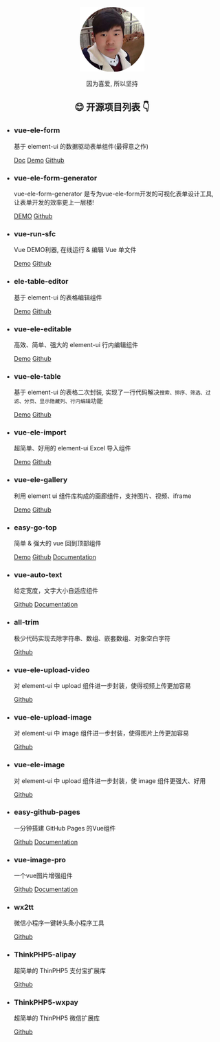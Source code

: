 <main>
  <section>
    <div align="center">
      <img  src="./static/avatar.png" alt="张超杰" />
      <p>因为喜爱, 所以坚持</p>
    </div>
  </section>

  <section>
    <h2 align="center">😊 开源项目列表 👇</h2>
    <ul>
      <li>
        <h3>vue-ele-form</h3>
        <p>
          基于 element-ui 的数据驱动表单组件(最得意之作)
        </p>
        <p>
          <a href="https://www.yuque.com/chaojie-vjiel/vbwzgu">Doc</a>
          <a href="https://codepen.io/dream2023/pen/KjGKYW">Demo</a>
          <a href="https://github.com/dream2023/vue-ele-form">Github</a>
        </p>
      </li>
      <li>
        <h3>vue-ele-form-generator</h3>
        <p>
          vue-ele-form-generator 是专为vue-ele-form开发的可视化表单设计工具, 让表单开发的效率更上一层楼!
        </p>
        <p>
          <a href="https://dream2023.gitee.io/form">DEMO</a>
          <a href="https://github.com/dream2023/vue-ele-form-generator">Github</a>
        </p>
      </li>
      <li>
        <h3>vue-run-sfc</h3>
        <p>
          Vue DEMO利器, 在线运行 & 编辑 Vue 单文件
        </p>
        <p>
          <a href="https://vue-run-sfc.netlify.com/">Demo</a>
          <a href="https://github.com/dream2023/vue-run-sfc">Github</a>
        </p>
      </li>
      <li>
        <h3>ele-table-editor</h3>
        <p>
          基于 element-ui 的表格编辑组件
        </p>
        <p>
          <a href="https://ele-table-editor.netlify.com/">Demo</a>
          <a href="https://github.com/dream2023/ele-table-editor">Github</a>
        </p>
      </li>
      <li>
        <h3>vue-ele-editable</h3>
        <p>
          高效、简单、强大的 element-ui 行内编辑组件
        </p>
        <p>
          <a href="https://codepen.io/dream2023/pen/dBNNbP">Demo</a>
          <a href="https://github.com/dream2023/vue-ele-editable">Github</a>
        </p>
      </li>
      <li>
        <h3>vue-ele-table</h3>
        <p>
          基于 element-ui 的表格二次封装, 实现了一行代码解决<code>搜索、排序、筛选、过滤、分页、显示隐藏列、行内编辑</code>功能
        </p>
        <p>
          <a href="https://codepen.io/dream2023/pen/agwMpY">Demo</a>
          <a href="https://github.com/dream2023/vue-ele-table">Github</a>
        </p>
      </li>
      <li>
        <h3>vue-ele-import</h3>
        <p>
          超简单、好用的 element-ui Excel 导入组件
        </p>
        <p>
          <a href="https://codepen.io/dream2023/pen/NVBKRy">Demo</a>
          <a href="https://github.com/dream2023/vue-ele-import">Github</a>
        </p>
      </li>
      <li>
        <h3>vue-ele-gallery</h3>
        <p>
          利用 element ui 组件库构成的画廊组件，支持图片、视频、iframe
        </p>
        <p>
          <a href="https://codepen.io/dream2023/pen/vwZrgG/">Demo</a>
          <a href="https://github.com/dream2023/vue-ele-gallery">Github</a>
        </p>
      </li>
      <li>
        <h3>easy-go-top</h3>
        <p>
          简单 & 强大的 vue 回到顶部组件
        </p>
        <p>
          <a href="https://codepen.io/dream2023/pen/oRLqoj">Demo</a>
          <a href="https://github.com/dream2023/easy-go-top">Github</a>
          <a href="https://dream2023.github.io/easy-go-top/">Documentation</a>
        </p>
      </li>
      <li>
        <h3>vue-auto-text</h3>
        <p>
          给定宽度，文字大小自适应组件
        </p>
        <p>
          <a href="https://github.com/dream2023/vue-auto-text">Github</a>
          <a href="https://dream2023.github.io/vue-auto-text/">Documentation</a>
        </p>
      </li>
      <li>
        <h3>all-trim</h3>
        <p>
          极少代码实现去除字符串、数组、嵌套数组、对象空白字符
        </p>
        <p>
          <a href="https://github.com/dream2023/all-trim">Github</a>
        </p>
      </li>
      <li>
        <h3>vue-ele-upload-video</h3>
        <p>
          对 element-ui 中 upload 组件进一步封装，使得视频上传更加容易
        </p>
        <p>
          <a href="https://github.com/dream2023/vue-ele-upload-video">Github</a>
        </p>
      </li>
      <li>
        <h3>vue-ele-upload-image</h3>
        <p>
          对 element-ui 中 image 组件进一步封装，使得图片上传更加容易
        </p>
        <p>
          <a href="https://github.com/dream2023/vue-ele-upload-image">Github</a>
        </p>
      </li>
      <li>
        <h3>vue-ele-image</h3>
        <p>
          对 element-ui 中 upload 组件进一步封装，使 image 组件更强大、好用
        </p>
        <p>
          <a href="https://github.com/dream2023/vue-ele-image">Github</a>
        </p>
      </li>
      <li>
        <h3>easy-github-pages</h3>
        <p>
          一分钟搭建 GitHub Pages 的Vue组件
        </p>
        <p>
          <a href="https://github.com/dream2023/easy-github-pages">Github</a>
          <a href="https://dream2023.github.io/easy-github-pages/">Documentation</a>
        </p>
      </li>
      <li>
        <h3>vue-image-pro</h3>
        <p>
          一个vue图片增强组件
        </p>
        <p>
          <a href="https://github.com/dream2023/vue-image-pro">Github</a>
          <a href="https://dream2023.github.io/vue-image-pro/">Documentation</a>
        </p>
      </li>
      <li>
        <h3>wx2tt</h3>
        <p>
          微信小程序一键转头条小程序工具
        </p>
        <p>
          <a href="https://github.com/dream2023/wx2tt">Github</a>
        </p>
      </li>
      <li>
        <h3>ThinkPHP5-alipay</h3>
        <p>
          超简单的 ThinPHP5 支付宝扩展库
        </p>
        <p>
          <a href="https://github.com/dream2023/ThinkPHP5-alipay">Github</a>
        </p>
      </li>
      <li>
        <h3>ThinkPHP5-wxpay</h3>
        <p>
          超简单的 ThinPHP5 微信扩展库
        </p>
        <p>
          <a href="https://github.com/dream2023/ThinkPHP5-wxpay">Github</a>
        </p>
      </li>
    </ul>
  </section>
</main>
